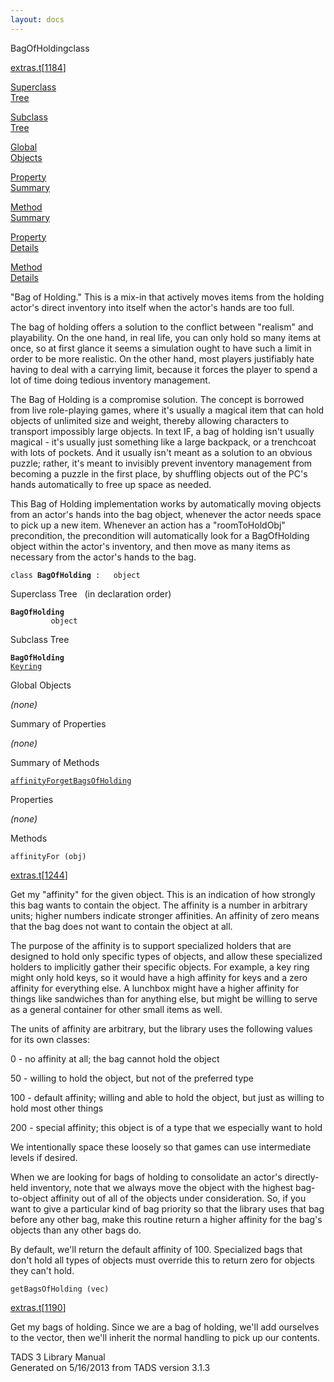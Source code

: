 ```yaml
---
layout: docs
---
```

<span class="title">BagOfHolding</span><span class="type">class</span>

[extras.t](../file/extras.t.html)\[[1184](../source/extras.t.html#1184)\]

[Superclass  
Tree](#_SuperClassTree_)

[Subclass  
Tree](#_SubClassTree_)

[Global  
Objects](#_ObjectSummary_)

[Property  
Summary](#_PropSummary_)

[Method  
Summary](#_MethodSummary_)

[Property  
Details](#_Properties_)

[Method  
Details](#_Methods_)

<div class="fdesc">

"Bag of Holding." This is a mix-in that actively moves items from the
holding actor's direct inventory into itself when the actor's hands are
too full.

The bag of holding offers a solution to the conflict between "realism"
and playability. On the one hand, in real life, you can only hold so
many items at once, so at first glance it seems a simulation ought to
have such a limit in order to be more realistic. On the other hand, most
players justifiably hate having to deal with a carrying limit, because
it forces the player to spend a lot of time doing tedious inventory
management.

The Bag of Holding is a compromise solution. The concept is borrowed
from live role-playing games, where it's usually a magical item that can
hold objects of unlimited size and weight, thereby allowing characters
to transport impossibly large objects. In text IF, a bag of holding
isn't usually magical - it's usually just something like a large
backpack, or a trenchcoat with lots of pockets. And it usually isn't
meant as a solution to an obvious puzzle; rather, it's meant to
invisibly prevent inventory management from becoming a puzzle in the
first place, by shuffling objects out of the PC's hands automatically to
free up space as needed.

This Bag of Holding implementation works by automatically moving objects
from an actor's hands into the bag object, whenever the actor needs
space to pick up a new item. Whenever an action has a "roomToHoldObj"
precondition, the precondition will automatically look for a
BagOfHolding object within the actor's inventory, and then move as many
items as necessary from the actor's hands to the bag.

`class `**`BagOfHolding`**` :   object`

</div>

<span id="_SuperClassTree_"></span>

<div class="mjhd">

<span class="hdln">Superclass Tree</span>   (in declaration order)

</div>

**`BagOfHolding`**  
`         object`  
<span id="_SubClassTree_"></span>

<div class="mjhd">

<span class="hdln">Subclass Tree</span>  

</div>

**`BagOfHolding`**  
[`Keyring`](../object/Keyring.html)  
<span id="_ObjectSummary_"></span>

<div class="mjhd">

<span class="hdln">Global Objects</span>  

</div>

*(none)* <span id="_PropSummary_"></span>

<div class="mjhd">

<span class="hdln">Summary of Properties</span>  

</div>



*(none)* <span id="_MethodSummary_"></span>

<div class="mjhd">

<span class="hdln">Summary of Methods</span>  

</div>

[`affinityFor`](#affinityFor)[`getBagsOfHolding`](#getBagsOfHolding)

<span id="_Properties_"></span>

<div class="mjhd">

<span class="hdln">Properties</span>  

</div>

*(none)* <span id="_Methods_"></span>

<div class="mjhd">

<span class="hdln">Methods</span>  

</div>

<span id="affinityFor"></span>

`affinityFor (obj)`

[extras.t](../file/extras.t.html)\[[1244](../source/extras.t.html#1244)\]

<div class="desc">

Get my "affinity" for the given object. This is an indication of how
strongly this bag wants to contain the object. The affinity is a number
in arbitrary units; higher numbers indicate stronger affinities. An
affinity of zero means that the bag does not want to contain the object
at all.

The purpose of the affinity is to support specialized holders that are
designed to hold only specific types of objects, and allow these
specialized holders to implicitly gather their specific objects. For
example, a key ring might only hold keys, so it would have a high
affinity for keys and a zero affinity for everything else. A lunchbox
might have a higher affinity for things like sandwiches than for
anything else, but might be willing to serve as a general container for
other small items as well.

The units of affinity are arbitrary, but the library uses the following
values for its own classes:

0 - no affinity at all; the bag cannot hold the object

50 - willing to hold the object, but not of the preferred type

100 - default affinity; willing and able to hold the object, but just as
willing to hold most other things

200 - special affinity; this object is of a type that we especially want
to hold

We intentionally space these loosely so that games can use intermediate
levels if desired.

When we are looking for bags of holding to consolidate an actor's
directly-held inventory, note that we always move the object with the
highest bag-to-object affinity out of all of the objects under
consideration. So, if you want to give a particular kind of bag priority
so that the library uses that bag before any other bag, make this
routine return a higher affinity for the bag's objects than any other
bags do.

By default, we'll return the default affinity of 100. Specialized bags
that don't hold all types of objects must override this to return zero
for objects they can't hold.

</div>

<span id="getBagsOfHolding"></span>

`getBagsOfHolding (vec)`

[extras.t](../file/extras.t.html)\[[1190](../source/extras.t.html#1190)\]

<div class="desc">

Get my bags of holding. Since we are a bag of holding, we'll add
ourselves to the vector, then we'll inherit the normal handling to pick
up our contents.

</div>

<div class="ftr">

TADS 3 Library Manual  
Generated on 5/16/2013 from TADS version 3.1.3

</div>
